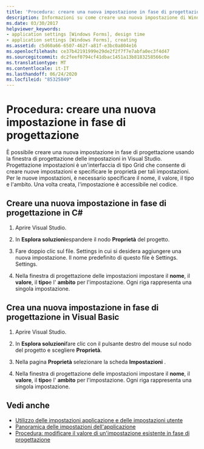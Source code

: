 ```yaml
---
title: 'Procedura: creare una nuova impostazione in fase di progettazione'
description: Informazioni su come creare una nuova impostazione di Windows Forms in fase di progettazione usando la finestra di progettazione delle impostazioni in Visual Studio.
ms.date: 03/30/2017
helpviewer_keywords:
- application settings [Windows Forms], design time
- application settings [Windows Forms], creating
ms.assetid: c5d60a66-6507-462f-a81f-e3bc0a804e16
ms.openlocfilehash: ce37b42191999e29de2f2f7f7e7abfa0ec3f4d47
ms.sourcegitcommit: dc2feef0794cf41dbac1451a13b8183258566c0e
ms.translationtype: MT
ms.contentlocale: it-IT
ms.lasthandoff: 06/24/2020
ms.locfileid: "85325849"
---
```

# <a name="how-to-create-a-new-setting-at-design-time"></a>Procedura: creare una nuova impostazione in fase di progettazione

È possibile creare una nuova impostazione in fase di progettazione usando la finestra di progettazione delle impostazioni in Visual Studio. Progettazione impostazioni è un'interfaccia di tipo Grid che consente di creare nuove impostazioni e specificare le proprietà per tali impostazioni. Per le nuove impostazioni, è necessario specificare il nome, il valore, il tipo e l'ambito. Una volta creata, l'impostazione è accessibile nel codice.

## <a name="create-a-new-setting-at-design-time-in-c"></a>Creare una nuova impostazione in fase di progettazione in C\#

1. Aprire Visual Studio.

2. In **Esplora soluzioni**espandere il nodo **Proprietà** del progetto.

3. Fare doppio clic sul file. Settings in cui si desidera aggiungere una nuova impostazione. Il nome predefinito di questo file è Settings. Settings.

4. Nella finestra di progettazione delle impostazioni impostare il **nome**, il **valore**, il **tipo**e l' **ambito** per l'impostazione. Ogni riga rappresenta una singola impostazione.

## <a name="create-a-new-setting-at-design-time-in-visual-basic"></a>Crea una nuova impostazione in fase di progettazione in Visual Basic

1. Aprire Visual Studio.

2. In **Esplora soluzioni**fare clic con il pulsante destro del mouse sul nodo del progetto e scegliere **Proprietà**.

3. Nella pagina **Proprietà** selezionare la scheda **Impostazioni** .

4. Nella finestra di progettazione delle impostazioni impostare il **nome**, il **valore**, il **tipo**e l' **ambito** per l'impostazione. Ogni riga rappresenta una singola impostazione.

## <a name="see-also"></a>Vedi anche

- [Utilizzo delle impostazioni applicazione e delle impostazioni utente](using-application-settings-and-user-settings.md)
- [Panoramica delle impostazioni dell'applicazione](application-settings-overview.md)
- [Procedura: modificare il valore di un'impostazione esistente in fase di progettazione](how-to-change-the-value-of-an-existing-setting-at-design-time.md)
